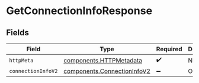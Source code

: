 # GetConnectionInfoResponse


## Fields

| Field                                                                      | Type                                                                       | Required                                                                   | Description                                                                |
| -------------------------------------------------------------------------- | -------------------------------------------------------------------------- | -------------------------------------------------------------------------- | -------------------------------------------------------------------------- |
| `httpMeta`                                                                 | [components.HTTPMetadata](../../models/components/httpmetadata.md)         | :heavy_check_mark:                                                         | N/A                                                                        |
| `connectionInfoV2`                                                         | [components.ConnectionInfoV2](../../models/components/connectioninfov2.md) | :heavy_minus_sign:                                                         | Ok                                                                         |